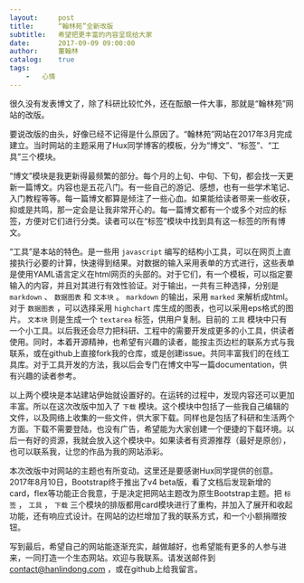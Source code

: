 ```yaml
---
layout:     post
title:      “翰林苑”全新改版
subtitle:   希望把更丰富的内容呈现给大家
date:       2017-09-09 09:00:00
author:     董翰林
catalog:    true
tags:
    -   心情
---
```


很久没有发表博文了，除了科研比较忙外，还在酝酿一件大事，那就是“翰林苑”网站的改版。

要说改版的由头，好像已经不记得是什么原因了。“翰林苑”网站在2017年3月完成建立。当时网站的主题采用了Hux同学博客的模板，分为“博文”、“标签”、“工具”三个模块。

“博文”模块是我更新得最频繁的部分。每个月的上旬、中旬、下旬，都会找一天更新一篇博文。内容也是五花八门。有一些自己的游记、感想，也有一些学术笔记、入门教程等等。每一篇博文都算是倾注了一些心血。如果能给读者带来一些收获，抑或是共鸣，那一定会是让我非常开心的。每一篇博文都有一个或多个对应的标签，方便对它们进行分类。读者可以在“标签”模块中找到具有这一标签的所有博文。

“工具”是本站的特色。是一些用 ``javascript`` 编写的结构小工具，可以在网页上直接执行必要的计算，快速得到结果。对数据的输入采用表单的方式进行，这些表单是使用YAML语言定义在html网页的头部的。对于它们，有一个模板，可以指定要输入的内容，并且对其进行有效性验证。对于输出，一共有三种选择，分别是 ``markdown`` 、 ``数据图表`` 和 ``文本块`` 。 ``markdown`` 的输出，采用 ``marked`` 来解析成html。对于 ``数据图表`` ，可以选择采用 ``highchart`` 库生成的图表，也可以采用eps格式的图片。 ``文本块`` 则是生成一个 ``textarea`` 标签，供用户复制。目前的 ``工具`` 模块中只有一个小工具。以后我还会尽力把科研、工程中的需要开发成更多的小工具，供读者使用。同时，本着开源精神，也希望有兴趣的读者，能按主页边栏的联系方式与我联系，或在github上直接fork我的仓库，或是创建issue。共同丰富我们的在线工具库。对于工具开发的方法，我以后会专门在博文中写一篇documentation，供有兴趣的读者参考。

以上两个模块是本站建站伊始就设置好的。在运转的过程中，发现内容还可以更加丰富。所以在这次改版中加入了 ``下载`` 模块。这个模块中包括了一些我自己编辑的文件，以及网络上收集的一些文件，供大家下载。同样也是包括了科研和生活两个方面。下载不需要登陆，也没有广告，希望能为大家创建一个便捷的下载环境。以后一有好的资源，我就会放入这个模块中。如果读者有资源推荐（最好是原创），也可以联系我，让您的作品为我的网站添彩。

本次改版中对网站的主题也有所变动。这里还是要感谢Hux同学提供的创意。2017年8月10日，Bootstrap终于推出了v4 beta版，看了文档后发现新增的 card，flex等功能正合我意，于是决定把网站主题改为原生Bootstrap主题。把 ``标签`` ， ``工具`` ， ``下载`` 三个模块的排版都用card模块进行了重构，并加入了展开和收起功能，还有响应式设计。在网站的边栏增加了我的联系方式，和一个小额捐赠按钮。

写到最后，希望自己的网站能逐渐充实，越做越好，也希望能有更多的人参与进来，一同打造一个生态网站。欢迎与我联系。请发送邮件到 contact@hanlindong.com ，或在github上给我留言。

